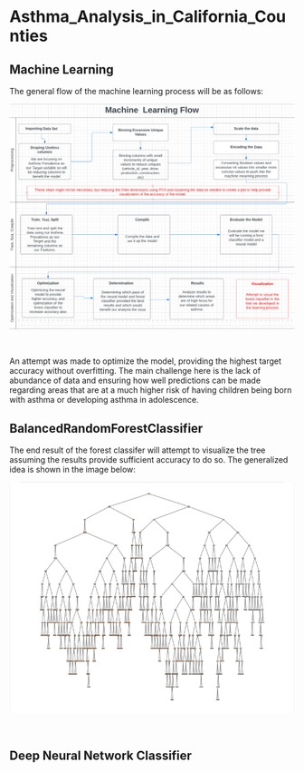 # Asthma_Analysis_in_California_Counties
## Machine Learning

The general flow of the machine learning process will be as follows:

<p align="center">
    <img src= "https://github.com/Bropell/Asthma_Analysis_in_California_Counties/blob/Andrew_Stein/Pictures/flowchart_MachineLearning.png"/>
</p><br>

An attempt was made to optimize the model, providing the highest target accuracy without overfitting. The 
main challenge here is the lack of abundance of data and ensuring how well predictions can be made regarding areas that are at a much higher risk 
of having children being born with asthma or developing asthma in adolescence.

## BalancedRandomForestClassifier

The end result of the forest classifer will attempt to visualize the tree assuming the results provide sufficient accuracy to do so. 
The generalized idea is shown in the image below:

<p align="center">
    <img src= "https://github.com/Bropell/Asthma_Analysis_in_California_Counties/blob/Andrew_Stein/Pictures/basic%20tree%20sample.png"/>
</p><br>

## Deep Neural Network Classifier

